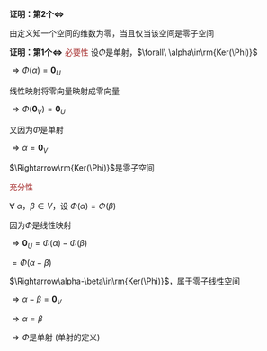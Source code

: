 **证明：第2个$\Leftrightarrow$**

由定义知一个空间的维数为零，当且仅当该空间是零子空间

**证明：第1个$\Leftrightarrow$**
<font color=brown>必要性</font>
设$\Phi$是单射，$\forall\ \alpha\in\rm{Ker(\Phi)}$

$\Rightarrow\Phi(\alpha)=\mathbf0_U$

线性映射将零向量映射成零向量

$\Rightarrow\Phi(\mathbf0_V)=\mathbf0_U$

又因为$\Phi$是单射

$\Rightarrow\alpha=\mathbf0_V$

$\Rightarrow\rm{Ker(\Phi)}$是零子空间

<font color=brown>充分性</font>

$\forall\ \alpha，\beta\in V$，设$\ 
\Phi(\alpha)=\Phi(\beta)$


因为$\Phi$是线性映射

$\Rightarrow\mathbf0_U
=\Phi(\alpha)-\Phi(\beta)$

$=\Phi(\alpha-\beta)$

$\Rightarrow\alpha-\beta\in\rm{Ker(\Phi)}$，属于零子线性空间

$\Rightarrow\alpha-\beta=\mathbf0_V$

$\Rightarrow\alpha=\beta$

$\Rightarrow\Phi$是单射 (单射的定义)